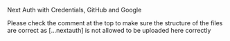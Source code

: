 Next Auth with Credentials, GitHub and Google

Please check the comment at the top to make sure the structure of the files are correct as [...nextauth] is not allowed to be uploaded here correctly 

